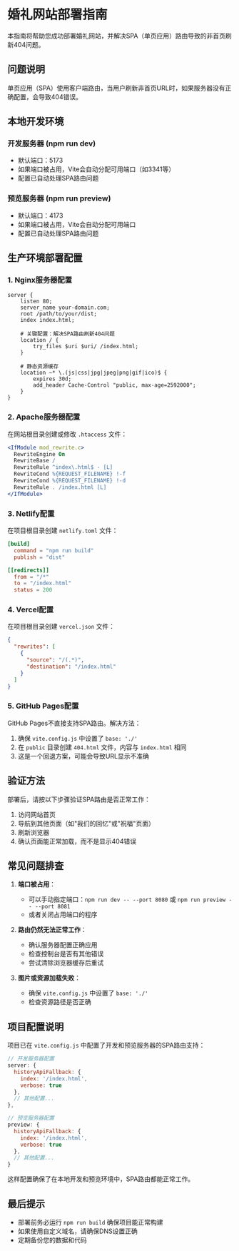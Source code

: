 # 婚礼网站部署指南

本指南将帮助您成功部署婚礼网站，并解决SPA（单页应用）路由导致的非首页刷新404问题。

## 问题说明

单页应用（SPA）使用客户端路由，当用户刷新非首页URL时，如果服务器没有正确配置，会导致404错误。

## 本地开发环境

### 开发服务器 (npm run dev)
- 默认端口：5173
- 如果端口被占用，Vite会自动分配可用端口（如3341等）
- 配置已自动处理SPA路由问题

### 预览服务器 (npm run preview)
- 默认端口：4173
- 如果端口被占用，Vite会自动分配可用端口
- 配置已自动处理SPA路由问题

## 生产环境部署配置

### 1. Nginx服务器配置

```nginx
server {
    listen 80;
    server_name your-domain.com;
    root /path/to/your/dist;
    index index.html;
    
    # 关键配置：解决SPA路由刷新404问题
    location / {
        try_files $uri $uri/ /index.html;
    }
    
    # 静态资源缓存
    location ~* \.(js|css|jpg|jpeg|png|gif|ico)$ {
        expires 30d;
        add_header Cache-Control "public, max-age=2592000";
    }
}
```

### 2. Apache服务器配置

在网站根目录创建或修改 `.htaccess` 文件：

```apache
<IfModule mod_rewrite.c>
  RewriteEngine On
  RewriteBase /
  RewriteRule ^index\.html$ - [L]
  RewriteCond %{REQUEST_FILENAME} !-f
  RewriteCond %{REQUEST_FILENAME} !-d
  RewriteRule . /index.html [L]
</IfModule>
```

### 3. Netlify配置

在项目根目录创建 `netlify.toml` 文件：

```toml
[build]
  command = "npm run build"
  publish = "dist"

[[redirects]]
  from = "/*"
  to = "/index.html"
  status = 200
```

### 4. Vercel配置

在项目根目录创建 `vercel.json` 文件：

```json
{
  "rewrites": [
    {
      "source": "/(.*)",
      "destination": "/index.html"
    }
  ]
}
```

### 5. GitHub Pages配置

GitHub Pages不直接支持SPA路由。解决方法：

1. 确保 `vite.config.js` 中设置了 `base: './'`
2. 在 `public` 目录创建 `404.html` 文件，内容与 `index.html` 相同
3. 这是一个回退方案，可能会导致URL显示不准确

## 验证方法

部署后，请按以下步骤验证SPA路由是否正常工作：

1. 访问网站首页
2. 导航到其他页面（如"我们的回忆"或"祝福"页面）
3. 刷新浏览器
4. 确认页面能正常加载，而不是显示404错误

## 常见问题排查

1. **端口被占用**：
   - 可以手动指定端口：`npm run dev -- --port 8080` 或 `npm run preview -- --port 8081`
   - 或者关闭占用端口的程序

2. **路由仍然无法正常工作**：
   - 确认服务器配置正确应用
   - 检查控制台是否有其他错误
   - 尝试清除浏览器缓存后重试

3. **图片或资源加载失败**：
   - 确保 `vite.config.js` 中设置了 `base: './'`
   - 检查资源路径是否正确

## 项目配置说明

项目已在 `vite.config.js` 中配置了开发和预览服务器的SPA路由支持：

```javascript
// 开发服务器配置
server: {
  historyApiFallback: {
    index: '/index.html',
    verbose: true
  },
  // 其他配置...
},

// 预览服务器配置
preview: {
  historyApiFallback: {
    index: '/index.html',
    verbose: true
  },
  // 其他配置...
}
```

这样配置确保了在本地开发和预览环境中，SPA路由都能正常工作。

## 最后提示

- 部署前务必运行 `npm run build` 确保项目能正常构建
- 如果使用自定义域名，请确保DNS设置正确
- 定期备份您的数据和代码